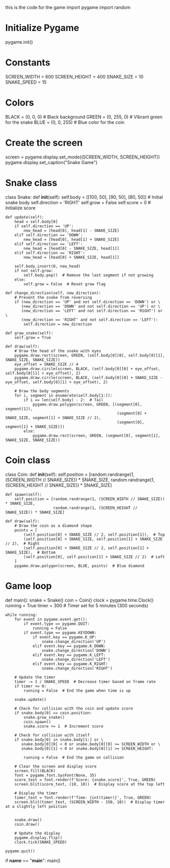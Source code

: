 this is the code for the game
import pygame
import random

# Initialize Pygame
pygame.init()

# Constants
SCREEN_WIDTH = 600
SCREEN_HEIGHT = 400
SNAKE_SIZE = 10
SNAKE_SPEED = 15

# Colors
BLACK = (0, 0, 0)        # Black background
GREEN = (0, 255, 0)      # Vibrant green for the snake
BLUE = (0, 0, 255)       # Blue color for the coin

# Create the screen
screen = pygame.display.set_mode((SCREEN_WIDTH, SCREEN_HEIGHT))
pygame.display.set_caption("Snake Game")

# Snake class
class Snake:
    def __init__(self):
        self.body = [[100, 50], [90, 50], [80, 50]]  # Initial snake body
        self.direction = 'RIGHT'
        self.grow = False
        self.score = 0  # Initialize score

    def update(self):
        head = self.body[0]
        if self.direction == 'UP':
            new_head = [head[0], head[1] - SNAKE_SIZE]
        elif self.direction == 'DOWN':
            new_head = [head[0], head[1] + SNAKE_SIZE]
        elif self.direction == 'LEFT':
            new_head = [head[0] - SNAKE_SIZE, head[1]]
        elif self.direction == 'RIGHT':
            new_head = [head[0] + SNAKE_SIZE, head[1]]

        self.body.insert(0, new_head)
        if not self.grow:
            self.body.pop()  # Remove the last segment if not growing
        else:
            self.grow = False  # Reset grow flag

    def change_direction(self, new_direction):
        # Prevent the snake from reversing
        if (new_direction == 'UP' and not self.direction == 'DOWN') or \
           (new_direction == 'DOWN' and not self.direction == 'UP') or \
           (new_direction == 'LEFT' and not self.direction == 'RIGHT') or \
           (new_direction == 'RIGHT' and not self.direction == 'LEFT'):
            self.direction = new_direction

    def grow_snake(self):
        self.grow = True

    def draw(self):
        # Draw the head of the snake with eyes
        pygame.draw.rect(screen, GREEN, (self.body[0][0], self.body[0][1], SNAKE_SIZE, SNAKE_SIZE))
        eye_offset = SNAKE_SIZE // 4
        pygame.draw.circle(screen, BLACK, (self.body[0][0] + eye_offset, self.body[0][1] + eye_offset), 2)
        pygame.draw.circle(screen, BLACK, (self.body[0][0] + SNAKE_SIZE - eye_offset, self.body[0][1] + eye_offset), 2)

        # Draw the body segments
        for i, segment in enumerate(self.body[1:]):
            if i == len(self.body) - 2:  # Tail
                pygame.draw.polygon(screen, GREEN, [(segment[0], segment[1]), 
                                                     (segment[0] + SNAKE_SIZE, segment[1] + SNAKE_SIZE // 2), 
                                                     (segment[0], segment[1] + SNAKE_SIZE)])
            else:
                pygame.draw.rect(screen, GREEN, (segment[0], segment[1], SNAKE_SIZE, SNAKE_SIZE))

# Coin class
class Coin:
    def __init__(self):
        self.position = [random.randrange(1, (SCREEN_WIDTH // SNAKE_SIZE)) * SNAKE_SIZE,
                         random.randrange(1, (SCREEN_HEIGHT // SNAKE_SIZE)) * SNAKE_SIZE]

    def spawn(self):
        self.position = [random.randrange(1, (SCREEN_WIDTH // SNAKE_SIZE)) * SNAKE_SIZE,
                         random.randrange(1, (SCREEN_HEIGHT // SNAKE_SIZE)) * SNAKE_SIZE]

    def draw(self):
        # Draw the coin as a diamond shape
        points = [
            (self.position[0] + SNAKE_SIZE // 2, self.position[1]),  # Top
            (self.position[0] + SNAKE_SIZE, self.position[1] + SNAKE_SIZE // 2),  # Right
            (self.position[0] + SNAKE_SIZE // 2, self.position[1] + SNAKE_SIZE),  # Bottom
            (self.position[0], self.position[1] + SNAKE_SIZE // 2)  # Left
        ]
        pygame.draw.polygon(screen, BLUE, points)  # Blue diamond

# Game loop
def main(): 
    snake = Snake()
    coin = Coin()
    clock = pygame.time.Clock()
    running = True
    timer = 300  # Timer set for 5 minutes (300 seconds)

    while running: 
        for event in pygame.event.get(): 
            if event.type == pygame.QUIT:
                running = False
            if event.type == pygame.KEYDOWN:
                if event.key == pygame.K_UP:
                    snake.change_direction('UP')
                elif event.key == pygame.K_DOWN:
                    snake.change_direction('DOWN')
                elif event.key == pygame.K_LEFT:
                    snake.change_direction('LEFT')
                elif event.key == pygame.K_RIGHT:
                    snake.change_direction('RIGHT')

        # Update the timer
        timer -= 1 / SNAKE_SPEED  # Decrease timer based on frame rate
        if timer <= 0:
            running = False  # End the game when time is up

        snake.update()

        # Check for collision with the coin and update score
        if snake.body[0] == coin.position:
            snake.grow_snake()
            coin.spawn()
            snake.score += 1  # Increment score

        # Check for collision with itself
        if snake.body[0] in snake.body[1:] or \
           snake.body[0][0] < 0 or snake.body[0][0] >= SCREEN_WIDTH or \
           snake.body[0][1] < 0 or snake.body[0][1] >= SCREEN_HEIGHT:

            running = False  # End the game on collision

        # Clear the screen and display score
        screen.fill(BLACK)
        font = pygame.font.SysFont(None, 35)
        score_text = font.render(f'Score: {snake.score}', True, GREEN)
        screen.blit(score_text, (10, 10))  # Display score at the top left

        # Display the timer
        timer_text = font.render(f'Time: {int(timer)}', True, GREEN)
        screen.blit(timer_text, (SCREEN_WIDTH - 150, 10))  # Display timer at a slightly left position


        snake.draw()
        coin.draw()

        # Update the display
        pygame.display.flip()
        clock.tick(SNAKE_SPEED)

    pygame.quit()

if __name__ == "__main__":
    main()
